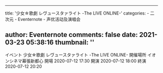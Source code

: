
---
title: '少女☆歌劇 レヴュースタァライト -The LIVE ONLINE-'
categories: 
    - 二次元
    - Eventernote
    - 声优活动及演唱会

author: Eventernote
comments: false
date: 2021-03-23 05:38:16
thumbnail: ''
---

<div>   
イベント 少女☆歌劇 レヴュースタァライト -The LIVE ONLINE-
開催場所 イオンシネマ幕張新都心
開場 2020-07-12 17:30
開演 2020-07-12 18:00
終演 2020-07-12 20:20
  
</div>
            